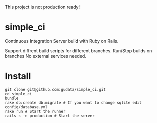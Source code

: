 This project is not production ready!

simple_ci
=========

Continuous Integration Server build with Ruby on Rails.

Support diffrent build scripts for different branches.
Run/Stop builds on branches
No external services needed.


Install
=======

    git clone git@github.com:gudata/simple_ci.git
    cd simple_ci
    bundle
    rake db:create db:migrate # If you want to change sqlite edit config/database.yml
    rake run # Start the runner
    rails s -e production # Start the server

